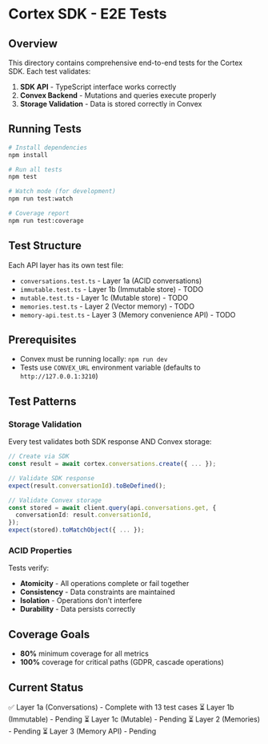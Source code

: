 # Cortex SDK - E2E Tests

## Overview

This directory contains comprehensive end-to-end tests for the Cortex SDK. Each test validates:

1. **SDK API** - TypeScript interface works correctly
2. **Convex Backend** - Mutations and queries execute properly
3. **Storage Validation** - Data is stored correctly in Convex

## Running Tests

```bash
# Install dependencies
npm install

# Run all tests
npm test

# Watch mode (for development)
npm run test:watch

# Coverage report
npm run test:coverage
```

## Test Structure

Each API layer has its own test file:

- `conversations.test.ts` - Layer 1a (ACID conversations)
- `immutable.test.ts` - Layer 1b (Immutable store) - TODO
- `mutable.test.ts` - Layer 1c (Mutable store) - TODO
- `memories.test.ts` - Layer 2 (Vector memory) - TODO
- `memory-api.test.ts` - Layer 3 (Memory convenience API) - TODO

## Prerequisites

- Convex must be running locally: `npm run dev`
- Tests use `CONVEX_URL` environment variable (defaults to `http://127.0.0.1:3210`)

## Test Patterns

### Storage Validation

Every test validates both SDK response AND Convex storage:

```typescript
// Create via SDK
const result = await cortex.conversations.create({ ... });

// Validate SDK response
expect(result.conversationId).toBeDefined();

// Validate Convex storage
const stored = await client.query(api.conversations.get, {
  conversationId: result.conversationId,
});
expect(stored).toMatchObject({ ... });
```

### ACID Properties

Tests verify:

- **Atomicity** - All operations complete or fail together
- **Consistency** - Data constraints are maintained
- **Isolation** - Operations don't interfere
- **Durability** - Data persists correctly

## Coverage Goals

- **80%** minimum coverage for all metrics
- **100%** coverage for critical paths (GDPR, cascade operations)

## Current Status

✅ Layer 1a (Conversations) - Complete with 13 test cases
⏳ Layer 1b (Immutable) - Pending
⏳ Layer 1c (Mutable) - Pending
⏳ Layer 2 (Memories) - Pending
⏳ Layer 3 (Memory API) - Pending
